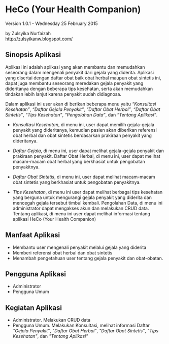 HeCo (Your Health Companion)
============================

Version 1.0.1 - Wednesday 25 February 2015

by Zulsyika Nurfaizah<br>
<http://zulsyikanw.blogspot.com/>

Sinopsis Aplikasi
-----------------
Aplikasi ini adalah aplikasi yang akan membantu dan memudahkan seseorang dalam mengenali penyakit dari gejala yang diderita. Aplikasi yang disertai dengan daftar obat baik obat herbal maupun obat sintetis ini, dapat juga membantu seseorang meredakan gejala penyakit yang dideritanya dengan beberapa tips kesehatan, serta akan memudahkan tindakan lebih lanjut karena penyakit sudah didiagnosa.

Dalam aplikasi ini user akan di berikan beberapa menu yaitu *“Konsultasi Kesehatan”*, *“Daftar Gejala Penyakit”*, *“Daftar Obat Herbal”*, *“Daftar Obat Sintetis”*, *“Tips Kesehatan”*, *“Pengolahan Data”*, dan *“Tentang Aplikasi”*.

- *Konsultasi Kesehatan*, di menu ini, user dapat memilih gejala-gejala penyakit yang dideritanya, kemudian pasien akan diberikan referensi obat herbal dan obat sintetis berdasarkan prakiraan penyakit yang dideritanya.

- *Daftar Gejala*, di menu ini, user dapat melihat gejala-gejala penyakit dan prakiraan penyakit.
Daftar Obat Herbal, di menu ini, user dapat melihat macam-macam obat herbal yang berkhasiat untuk pengobatan penyakitnya.

- *Daftar Obat Sintetis*, di menu ini, user dapat melihat macam-macam obat sintetis yang berkhasiat untuk pengobatan penyakitnya.

- *Tips Kesehatan*, di menu ini user dapat melihat berbagai tips kesehatan yang berguna untuk mengurangi gejala penyakit yang diderita dan mencegah gejala tersebut timbul kembali.
Pengolahan Data, di menu ini administrator dapat mengakses akun dan melakukan CRUD data.
Tentang aplikasi, di menu ini user dapat melihat informasi tentang aplikasi HeCo (Your Health Companion)

Manfaat Aplikasi
----------------
- Membantu user mengenali penyakit melalui gejala yang diderita
- Memberi referensi obat herbal dan obat sintetis
- Menambah pengetahuan user tentang gejala penyakit dan obat-obatan.

Pengguna Aplikasi
-----------------
- Administrator
- Pengguna Umum

Kegiatan Aplikasi
-----------------
- Administrator. Melakukan CRUD data
- Pengguna Umum. Melakukan Konsultasi, melihat informasi Daftar *"Gejala Penyakit"*, *"Daftar Obat Herbal"*, *"Daftar Obat Sintetis"*, *"Tips Kesehatan"*, dan *"Tentang Aplikasi"*
